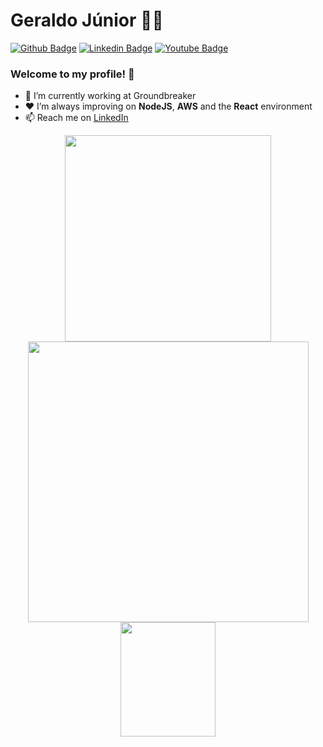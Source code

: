 # Geraldo Júnior 👨‍💻

[![Github Badge](https://img.shields.io/badge/-Github-000?style=flat-square&logo=Github&logoColor=white&link=https://github.com/gerjunior)](https://github.com/gerjunior) [![Linkedin Badge](https://img.shields.io/badge/-LinkedIn-blue?style=flat-square&logo=Linkedin&logoColor=white&link=https://www.linkedin.com/in/gerjunior/)](https://www.linkedin.com/in/gerjunior/) [![Youtube Badge](https://img.shields.io/youtube/views/1WVcZg9BWSM?label=Youtube&style=social)](https://www.youtube.com/watch?v=1WVcZg9BWSM)

### Welcome to my profile! 👋

- 👤 I’m currently working at Groundbreaker 
- ❤ I’m always improving on **NodeJS**, **AWS** and the **React** environment
- 📫 Reach me on [LinkedIn](https://www.linkedin.com/in/gerjunior/)


<p align="center">
  <a href="https://github.com/anuraghazra/github-readme-stats">
    <img
      width="330"
      src="https://github-readme-stats.vercel.app/api/top-langs/?username=gerjunior&theme=dracula&custom_title=gerjunior's%20week%20top%20langs"
    />
  </a>
  
  <a href="https://github.com/anuraghazra/github-readme-stats">
    <img
      width="449"
      src="https://github-readme-stats.vercel.app/api/wakatime?username=Gerjunior&theme=dracula&custom_title=gerjunior's%20week%20status"
    />
  </a>
  
  <a href="https://github.com/anuraghazra/github-readme-stats">
    <img
      width="55%"
      height="183"
      src="https://github-readme-stats.vercel.app/api?username=gerjunior&count_private=true&show_icons=true&custom_title=gerjunior's%20Github%20status&hide=issues&count_private=true&theme=dracula"
    />
  </a>
</p>





